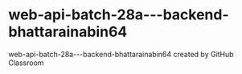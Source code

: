 # web-api-batch-28a---backend-bhattarainabin64
web-api-batch-28a---backend-bhattarainabin64 created by GitHub Classroom
